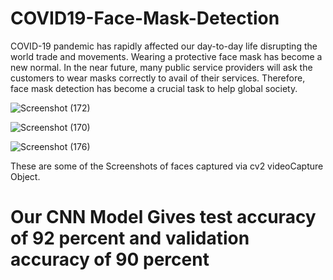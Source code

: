 # COVID19-Face-Mask-Detection
COVID-19 pandemic has rapidly affected our day-to-day life disrupting the world trade and movements. Wearing a protective face mask has become a new normal. In the near future, many public service providers will ask the customers to wear masks correctly to avail of their services. Therefore, face mask detection has become a crucial task to help global society.


![Screenshot (172)](https://user-images.githubusercontent.com/63499957/113519540-8992a480-95aa-11eb-9aaa-d88e8150c995.png)

![Screenshot (170)](https://user-images.githubusercontent.com/63499957/113519546-99aa8400-95aa-11eb-91dc-0d32c2aaf384.png)

![Screenshot (176)](https://user-images.githubusercontent.com/63499957/113519547-9dd6a180-95aa-11eb-9aa7-a9d8a1a605b3.png)

These are some of the Screenshots of faces captured via cv2 videoCapture Object.

# Our CNN Model Gives test accuracy of 92 percent and validation accuracy of 90 percent


